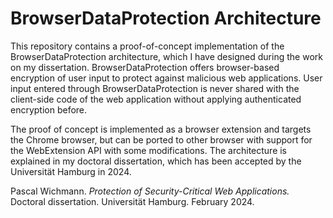 # BrowserDataProtection Architecture

This repository contains a proof-of-concept implementation of the BrowserDataProtection architecture, which I have designed during the work on my dissertation.
BrowserDataProtection offers browser-based encryption of user input to protect against malicious web applications.
User input entered through BrowserDataProtection is never shared with the client-side code of the web application without applying authenticated encryption before.

The proof of concept is implemented as a browser extension and targets the Chrome browser, but can be ported to other browser with support for the WebExtension API with some modifications.
The architecture is explained in my doctoral dissertation, which has been accepted by the Universität Hamburg in 2024.

Pascal Wichmann. *Protection of Security-Critical Web Applications.* Doctoral dissertation. Universität Hamburg. February 2024.
